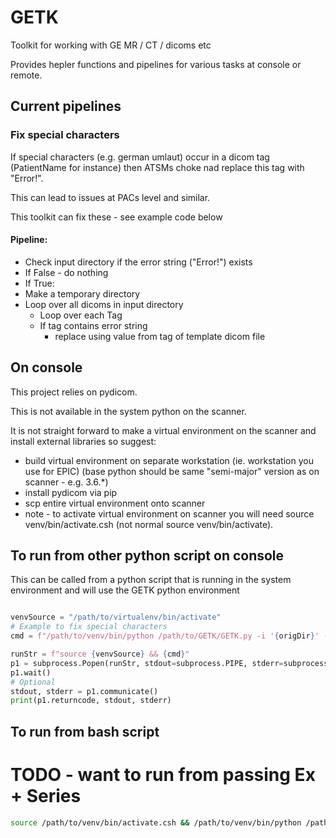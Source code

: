 # GETK
Toolkit for working with GE MR / CT / dicoms etc

Provides hepler functions and pipelines for various tasks at console or remote. 

## Current pipelines

### Fix special characters

If special characters (e.g. german umlaut) occur in a dicom tag (PatientName for instance) then ATSMs choke nad replace this tag with "Error!". 

This can lead to issues at PACs level and similar. 

This toolkit can fix these - see example code below

#### Pipeline:

- Check input directory if the error string ("Error!") exists
- If False - do nothing
- If True:
- Make a temporary directory
- Loop over all dicoms in input directory 
  - Loop over each Tag
  - If tag contains error string
    - replace using value from tag of template dicom file


## On console

This project relies on pydicom. 

This is not available in the system python on the scanner. 

It is not straight forward to make a virtual environment on the scanner and install external libraries so suggest: 
- build virtual environment on separate workstation (ie. workstation you use for EPIC) (base python should be same "semi-major" version as on scanner - e.g. 3.6.*)
- install pydicom via pip
- scp entire virtual environment onto scanner
- note - to activate virtual environment on scanner you will need source venv/bin/activate.csh (not normal source venv/bin/activate).

## To run from other python script on console

This can be called from a python script that is running in the system environment and will use the GETK python environment  

```python

venvSource = "/path/to/virtualenv/bin/activate"
# Example to fix special characters
cmd = f"/path/to/venv/bin/python /path/to/GETK/GETK.py -i '{origDir}' -t '{templateDir}' -A FSC"

runStr = f"source {venvSource} && {cmd}"
p1 = subprocess.Popen(runStr, stdout=subprocess.PIPE, stderr=subprocess.PIPE, shell=True, executable='/bin/bash')
p1.wait()
# Optional
stdout, stderr = p1.communicate()
print(p1.returncode, stdout, stderr)
```


## To run from bash script

# TODO - want to run from passing Ex + Series

```bash
source /path/to/venv/bin/activate.csh && /path/to/venv/bin/python /path/to/GETK/GETK.py -i /path/to/dicom/directory -t /path/to/template/file -A FSC

```